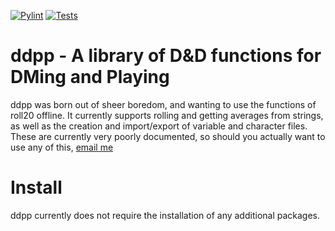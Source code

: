

[![Pylint](https://github.com/CustomRoses/DnD-/actions/workflows/pylint.yml/badge.svg)](https://github.com/CustomRoses/DnD-/actions/workflows/pylint.yml) [![Tests](https://github.com/CustomRoses/DnD-/actions/workflows/unittests.yaml/badge.svg)](https://github.com/CustomRoses/DnD-/actions/workflows/unittests.yaml)


# ddpp - A library of D&D functions for DMing and Playing

ddpp was born out of sheer boredom, and wanting to use the functions of roll20 offline. It currently supports rolling and getting averages from strings, as well as the creation and import/export of variable and character files. These are currently very poorly documented, so should you actually want to use any of this, [email me](mailto:luc@nothome.xyz)



# Install

ddpp currently does not require the installation of any additional packages. 

